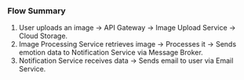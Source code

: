 ### Flow Summary

1. User uploads an image → API Gateway → Image Upload Service → Cloud Storage.
2. Image Processing Service retrieves image → Processes it → Sends emotion data to Notification Service via Message Broker.
3. Notification Service receives data → Sends email to user via Email Service.
